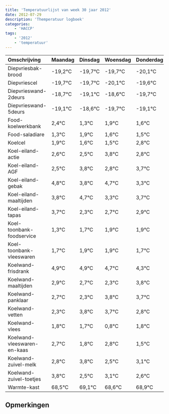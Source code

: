 ```yaml
---
title: 'Temperatuurlijst van week 30 jaar 2012'
date: 2012-07-29
description: 'Themperatuur logboek'
categories:
    - 'HACCP'
tags:
    - '2012'
    - 'temperatuur'
---
```

|Omschrijving|Maandag|Dinsdag|Woensdag|Donderdag|Vrijdag|Zaterdag|Zondag|
|:---|:---|:---|:---|:---|:---|:---|:---|
|Diepvriesbak-brood|-19,2°C|-19,7°C|-19,7°C|-20,1°C|-19,6°C|-20,7°C|-20,1°C|
|Diepvriescel|-19,7°C|-19,7°C|-20,1°C|-19,6°C|-20,7°C|-20,1°C|-20,4°C|
|Diepvrieswand-2deurs|-18,7°C|-19,1°C|-18,6°C|-19,7°C|-19,1°C|-19,4°C|-19,5°C|
|Diepvrieswand-5deurs|-19,1°C|-18,6°C|-19,7°C|-19,1°C|-19,4°C|-19,5°C|-18,2°C|
|Food-koelwerkbank|2,4°C|1,3°C|1,9°C|1,6°C|1,5°C|2,8°C|1,8°C|
|Food-saladiare|1,3°C|1,9°C|1,6°C|1,5°C|2,8°C|1,8°C|2,7°C|
|Koelcel|1,9°C|1,6°C|1,5°C|2,8°C|1,8°C|2,7°C|1,3°C|
|Koel-eiland-actie|2,6°C|2,5°C|3,8°C|2,8°C|3,7°C|2,3°C|2,7°C|
|Koel-eiland-AGF|2,5°C|3,8°C|2,8°C|3,7°C|2,3°C|2,7°C|2,9°C|
|Koel-eiland-gebak|4,8°C|3,8°C|4,7°C|3,3°C|3,7°C|3,9°C|3,9°C|
|Koel-eiland-maaltijden|3,8°C|4,7°C|3,3°C|3,7°C|3,9°C|3,9°C|3,7°C|
|Koel-eiland-tapas|3,7°C|2,3°C|2,7°C|2,9°C|2,9°C|2,7°C|2,3°C|
|Koel-toonbank-foodservice|1,3°C|1,7°C|1,9°C|1,9°C|1,7°C|1,3°C|2,8°C|
|Koel-toonbank-vleeswaren|1,7°C|1,9°C|1,9°C|1,7°C|1,3°C|2,8°C|2,7°C|
|Koelwand-frisdrank|4,9°C|4,9°C|4,7°C|4,3°C|5,8°C|5,7°C|4,8°C|
|Koelwand-maaltijden|2,9°C|2,7°C|2,3°C|3,8°C|3,7°C|2,8°C|3,8°C|
|Koelwand-panklaar|2,7°C|2,3°C|3,8°C|3,7°C|2,8°C|3,8°C|2,5°C|
|Koelwand-vetten|2,3°C|3,8°C|3,7°C|2,8°C|3,8°C|2,5°C|3,1°C|
|Koelwand-vlees|1,8°C|1,7°C|0,8°C|1,8°C|0,5°C|1,1°C|0,6°C|
|Koelwand-vleeswaren-en-kaas|2,7°C|1,8°C|2,8°C|1,5°C|2,1°C|1,6°C|1,9°C|
|Koelwand-zuivel-melk|2,8°C|3,8°C|2,5°C|3,1°C|2,6°C|2,9°C|3,0°C|
|Koelwand-zuivel-toetjes|3,8°C|2,5°C|3,1°C|2,6°C|2,9°C|3,0°C|2,3°C|
|Warmte-kast|68,5°C|69,1°C|68,6°C|68,9°C|69,0°C|68,3°C|68,1°C|

## Opmerkingen


